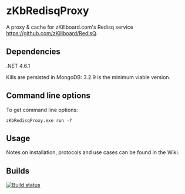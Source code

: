 # zKbRedisqProxy

A proxy & cache for zKillboard.com's Redisq service https://github.com/zKillboard/RedisQ.

## Dependencies

.NET 4.6.1

Kills are persisted in MongoDB: 3.2.9 is the minimum viable version.

## Command line options

To get command line options:

`zKbRedisqProxy.exe run -?`

## Usage 

Notes on installation, protocols and use cases can be found in the Wiki.

## Builds

[![Build status](https://ci.appveyor.com/api/projects/status/m4id0nwmr4ypyg6h?svg=true)](https://ci.appveyor.com/project/jameson2011/zkbredisqproxy)
